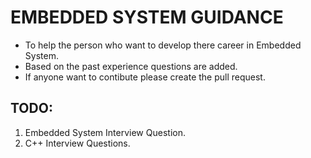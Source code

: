 # EMBEDDED SYSTEM GUIDANCE

* To help the person who want to develop there career in Embedded System.
* Based on the past experience questions are added. 
* If anyone want to contibute please create the pull request.

## TODO:
1. Embedded System Interview Question.
2. C++ Interview Questions.